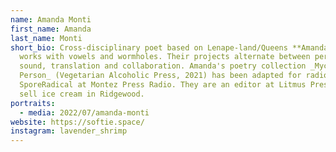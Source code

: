 ```yaml
---
name: Amanda Monti
first_name: Amanda
last_name: Monti
short_bio: Cross-disciplinary poet based on Lenape-land/Queens **Amanda Monti**
  works with vowels and wormholes. Their projects alternate between performance,
  sound, translation and collaboration. Amanda's poetry collection _Mycelial
  Person_ (Vegetarian Alcoholic Press, 2021) has been adapted for radio as
  SporeRadical at Montez Press Radio. They are an editor at Litmus Press and
  sell ice cream in Ridgewood.
portraits:
  - media: 2022/07/amanda-monti
website: https://softie.space/
instagram: lavender_shrimp
---
```


